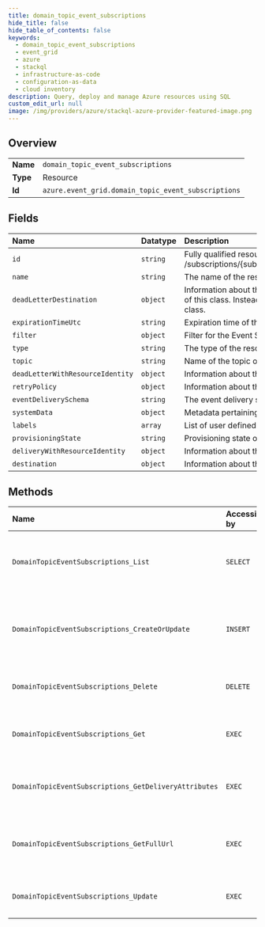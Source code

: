 ```yaml
---
title: domain_topic_event_subscriptions
hide_title: false
hide_table_of_contents: false
keywords:
  - domain_topic_event_subscriptions
  - event_grid
  - azure    
  - stackql
  - infrastructure-as-code
  - configuration-as-data
  - cloud inventory
description: Query, deploy and manage Azure resources using SQL
custom_edit_url: null
image: /img/providers/azure/stackql-azure-provider-featured-image.png
---
```

  
    

## Overview
<table><tbody>
<tr><td><b>Name</b></td><td><code>domain_topic_event_subscriptions</code></td></tr>
<tr><td><b>Type</b></td><td>Resource</td></tr>
<tr><td><b>Id</b></td><td><code>azure.event_grid.domain_topic_event_subscriptions</code></td></tr>
</tbody></table>

## Fields
| Name | Datatype | Description |
|:-----|:---------|:------------|
| `id` | `string` | Fully qualified resource ID for the resource. Ex - /subscriptions/{subscriptionId}/resourceGroups/{resourceGroupName}/providers/{resourceProviderNamespace}/{resourceType}/{resourceName} |
| `name` | `string` | The name of the resource |
| `deadLetterDestination` | `object` | Information about the dead letter destination for an event subscription. To configure a deadletter destination, do not directly instantiate an object of this class. Instead, instantiate an object of a derived class. Currently, StorageBlobDeadLetterDestination is the only class that derives from this class. |
| `expirationTimeUtc` | `string` | Expiration time of the event subscription. |
| `filter` | `object` | Filter for the Event Subscription. |
| `type` | `string` | The type of the resource. E.g. "Microsoft.Compute/virtualMachines" or "Microsoft.Storage/storageAccounts" |
| `topic` | `string` | Name of the topic of the event subscription. |
| `deadLetterWithResourceIdentity` | `object` | Information about the deadletter destination with resource identity. |
| `retryPolicy` | `object` | Information about the retry policy for an event subscription. |
| `eventDeliverySchema` | `string` | The event delivery schema for the event subscription. |
| `systemData` | `object` | Metadata pertaining to creation and last modification of the resource. |
| `labels` | `array` | List of user defined labels. |
| `provisioningState` | `string` | Provisioning state of the event subscription. |
| `deliveryWithResourceIdentity` | `object` | Information about the delivery for an event subscription with resource identity. |
| `destination` | `object` | Information about the destination for an event subscription. |
## Methods
| Name | Accessible by | Required Params | Description |
|:-----|:--------------|:----------------|:------------|
| `DomainTopicEventSubscriptions_List` | `SELECT` | `domainName, resourceGroupName, subscriptionId, topicName` | List all event subscriptions that have been created for a specific domain topic. |
| `DomainTopicEventSubscriptions_CreateOrUpdate` | `INSERT` | `domainName, eventSubscriptionName, resourceGroupName, subscriptionId, topicName` | Asynchronously creates a new event subscription or updates an existing event subscription. |
| `DomainTopicEventSubscriptions_Delete` | `DELETE` | `domainName, eventSubscriptionName, resourceGroupName, subscriptionId, topicName` | Delete a nested existing event subscription for a domain topic. |
| `DomainTopicEventSubscriptions_Get` | `EXEC` | `domainName, eventSubscriptionName, resourceGroupName, subscriptionId, topicName` | Get properties of a nested event subscription for a domain topic. |
| `DomainTopicEventSubscriptions_GetDeliveryAttributes` | `EXEC` | `domainName, eventSubscriptionName, resourceGroupName, subscriptionId, topicName` | Get all delivery attributes for an event subscription for domain topic. |
| `DomainTopicEventSubscriptions_GetFullUrl` | `EXEC` | `domainName, eventSubscriptionName, resourceGroupName, subscriptionId, topicName` | Get the full endpoint URL for a nested event subscription for domain topic. |
| `DomainTopicEventSubscriptions_Update` | `EXEC` | `domainName, eventSubscriptionName, resourceGroupName, subscriptionId, topicName` | Update an existing event subscription for a domain topic. |
